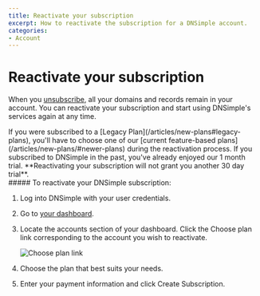 ```yaml
---
title: Reactivate your subscription
excerpt: How to reactivate the subscription for a DNSimple account.
categories:
- Account
---
```


# Reactivate your subscription

When you [unsubscribe](/articles/cancel-subscription), all your domains and records remain in your account. You can reactivate your subscription and start using DNSimple's services again at any time.

<note>
If you were subscribed to a [Legacy Plan](/articles/new-plans#legacy-plans), you'll have to choose one of our [current feature-based plans](/articles/new-plans/#newer-plans) during the reactivation process.
</note>

<warning>
If you subscribed to DNSimple in the past, you've already enjoyed our 1 month trial. **Reactivating your subscription will not grant you another 30 day trial**.
</warning>


<div class="section-steps" markdown="1">
##### To reactivate your DNSimple subscription:

1.  Log into DNSimple with your user credentials.
1.  Go to [your dashboard](https://dnsimple.com/dashboard).
1.  Locate the accounts section of your dashboard. Click the <label>Choose plan</label> link corresponding to the account you wish to reactivate.
    
    ![Choose plan link](/files/account-dashboard-reactivation.jpg)

1.  Choose the plan that best suits your needs.
1.  Enter your payment information and click <label>Create Subscription</label>.
</div>
